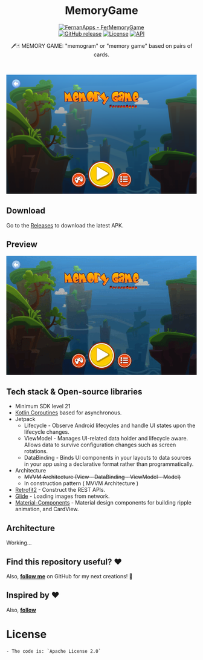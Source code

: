 <h1 align="center">MemoryGame</h1>

<p align="center">
<a href="https://github.com/FernanApps/FerMemoryGame" title="Go to GitHub repo"><img src="https://img.shields.io/static/v1?label=FernanApps&message=FerMemoryGame&color=blue&logo=github" alt="FernanApps - FerMemoryGame"></a>
<br>
<a href="https://github.com/FernanApps/FerMemoryGame/releases/latest"><img alt="GitHub release" src="https://img.shields.io/github/v/release/FernanApps/FerMemoryGame.svg?logo=github&label=GitHub&cacheSeconds=3600"/></a>
<a href="https://opensource.org/licenses/Apache-2.0"><img alt="License" src="https://img.shields.io/badge/License-Apache%202.0-blue.svg"/></a>
  <a href="https://android-arsenal.com/api?level=21"><img alt="API" src="https://img.shields.io/badge/API-21%2B-brightgreen.svg?style=flat"/></a> 
  
</p>




<p align="center">  
🗡️🃏 MEMORY GAME: "memogram" or "memory game" based on pairs of cards.



</p>
</br>

<p align="center">
<img src="/previews/screenshot.png"/>
</p>

## Download
Go to the [Releases](https://github.com/FernanApps/FerMemoryGame/releases) to download the latest APK.

## Preview

<img src="/previews/preview.gif"/>

<!---
<img src="/previews/preview.gif" width="320"/>
-->

## Tech stack & Open-source libraries
- Minimum SDK level 21
- [Kotlin Coroutines](https://kotlinlang.org/docs/coroutines-overview.html) based for asynchronous.
- Jetpack
  - Lifecycle - Observe Android lifecycles and handle UI states upon the lifecycle changes.
  - ViewModel - Manages UI-related data holder and lifecycle aware. Allows data to survive configuration changes such as screen rotations.
  - DataBinding - Binds UI components in your layouts to data sources in your app using a declarative format rather than programmatically.
- Architecture
  - ~~MVVM Architecture (View - DataBinding - ViewModel - Model)~~
  - In construction pattern ( MVVM Architecture )
- [Retrofit2](https://github.com/square/retrofit) - Construct the REST APIs.
- [Glide](https://github.com/bumptech/glide) - Loading images from network.
- [Material-Components](https://github.com/material-components/material-components-android) - Material design components for building ripple animation, and CardView.


## Architecture
Working...


## Find this repository useful? :heart:
Also, __[follow me](https://github.com/FernanApps)__ on GitHub for my next creations! 🤩

## Inspired by :heart:
Also, __[follow](ttps://github.com/hatamiarash7/MemoryGame)__ 

# License
```xml
- The code is: `Apache License 2.0`
```
